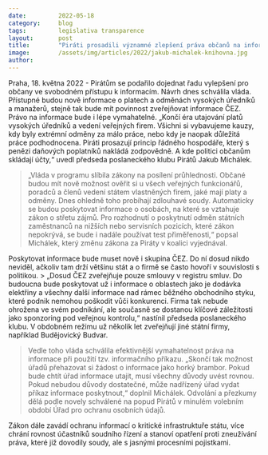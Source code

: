 ```yaml
---
date:         2022-05-18
category:     blog
tags:         legislativa transparence 
layout:       post
title:        "Piráti prosadili významné zlepšení práva občanů na informace. Zprůhlední ČEZ a končí éra utajování platů vysokých úředníků"
image:        /assets/img/articles/2022/jakub-michalek-knihovna.jpg
author:       
---
```




Praha, 18. května 2022 - Pirátům se podařilo dojednat řadu vylepšení pro občany ve svobodném přístupu k informacím. Návrh dnes schválila vláda. Přístupné budou nově informace o platech a odměnách vysokých úředníků a manažerů, stejně tak bude mít povinnost zveřejňovat informace ČEZ. Právo na informace bude i lépe vymahatelné. „Končí éra utajování platů vysokých úředníků a vedení veřejných firem. Všichni si vybavujeme kauzy, kdy byly extrémní odměny za málo práce, nebo kdy je naopak důležitá práce podhodnocena. Piráti prosazují princip řádného hospodáře, který s penězi daňových poplatníků nakládá zodpovědně. A kde politici občanům skládají účty,“ uvedl předseda poslaneckého klubu Pirátů Jakub Michálek. 


> „Vláda v programu slíbila zákony na posílení průhlednosti. Občané budou mít nově možnost ověřit si u všech veřejných funkcionářů, poradců a členů vedení státem vlastněných firem, jaké mají platy a odměny. Dnes ohledně toho probíhají zdlouhavé soudy. Automaticky se budou poskytovat informace o osobách, na které se vztahuje zákon o střetu zájmů. Pro rozhodnutí o poskytnutí odměn státních zaměstnanců na nižších nebo servisních pozicích, které zákon nepokrývá, se bude i nadále používat test přiměřenosti,“ 
popsal Michálek, který změnu zákona za Piráty v koalici vyjednával.


Poskytovat informace bude muset nově i skupina ČEZ. Do ní dosud nikdo neviděl, ačkoliv tam drží většinu stát a o firmě se často hovoří v souvislosti s politikou. > „Dosud ČEZ zveřejňuje pouze smlouvy v registru smluv. Do budoucna bude poskytovat už i informace o oblastech jako je dodávka elektřiny a všechny další informace nad rámec běžného obchodního styku, které podnik nemohou poškodit vůči konkurenci. Firma tak nebude ohrožena ve svém podnikání, ale současně se dostanou klíčové záležitosti jako sponzoring pod veřejnou kontrolu,“ nastínil předseda poslaneckého klubu. V obdobném režimu už několik let zveřejňují jiné státní firmy, například Budějovický Budvar. 


> Vedle toho vláda schválila efektivnější vymahatelnost práva na informace při použití tzv. informačního příkazu. „Skončí tak možnost úřadů přehazovat si žádost o informace jako horký brambor. Pokud bude chtít úřad informace utajit, musí všechny důvody uvést rovnou. Pokud nebudou důvody dostatečné, může nadřízený úřad vydat příkaz informace poskytnout,“ 
doplnil Michálek.  Odvolání a přezkumy dělá podle novely schválené na popud Pirátů v minulém volebním období Úřad pro ochranu osobních údajů.


Zákon dále zavádí ochranu informací o kritické infrastruktuře státu, více chrání rovnost účastníků soudního řízení a stanoví opatření proti zneužívání práva, které již dovodily soudy, ale s jasnými procesními pojistkami. 


